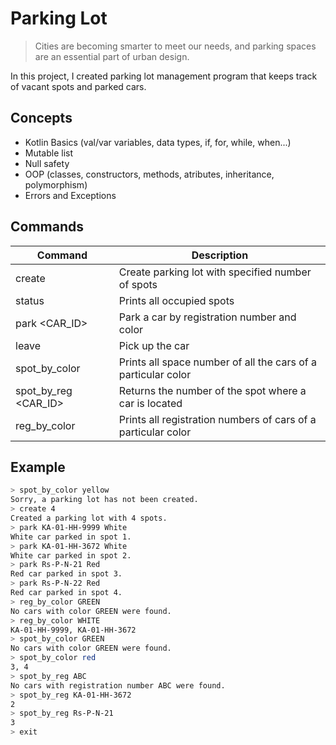 # Parking Lot

> Cities are becoming smarter to meet our needs, and parking spaces are an essential part of urban design.

In this project, I created parking lot management program that keeps track of vacant spots and parked cars.

## Concepts

- Kotlin Basics (val/var variables, data types, if, for, while, when...)
- Mutable list
- Null safety
- OOP (classes, constructors, methods, atributes, inheritance, polymorphism)
- Errors and Exceptions

## Commands
| Command | Description |
| ------- | ----------- |
| create <SIZE> | Create parking lot with specified number of spots |
| status | Prints all occupied spots |
| park <CAR_ID> <COLOR> | Park a car by registration number and color |
| leave <SPOT> | Pick up the car |
| spot_by_color <COLOR> | Prints all space number of all the cars of a particular color |
| spot_by_reg <CAR_ID> | Returns the number of the spot where a car is located |
| reg_by_color <COLOR> | Prints all registration numbers of cars of a particular color |

## Example

```sh
> spot_by_color yellow
Sorry, a parking lot has not been created.
> create 4
Created a parking lot with 4 spots.
> park KA-01-HH-9999 White
White car parked in spot 1.
> park KA-01-HH-3672 White
White car parked in spot 2.
> park Rs-P-N-21 Red
Red car parked in spot 3.
> park Rs-P-N-22 Red
Red car parked in spot 4.
> reg_by_color GREEN
No cars with color GREEN were found.
> reg_by_color WHITE
KA-01-HH-9999, KA-01-HH-3672
> spot_by_color GREEN
No cars with color GREEN were found.
> spot_by_color red
3, 4
> spot_by_reg ABC
No cars with registration number ABC were found.
> spot_by_reg KA-01-HH-3672
2
> spot_by_reg Rs-P-N-21
3
> exit
```